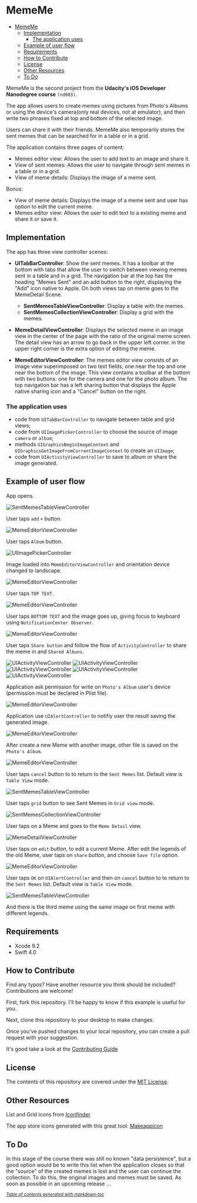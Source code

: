 # MemeMe

- [MemeMe](#mememe)
  * [Implementation](#implementation)
    + [The application uses](#the-application-uses)
  * [Example of user flow](#example-of-user-flow)
  * [Requirements](#requirements)
  * [How to Contribute](#how-to-contribute)
  * [License](#license)
  * [Other Resources](#other-resources)
  * [To Do](#to-do)

MemeMe is the second project from the **Udacity's iOS Developer Nanodegree course** `(nd003)`.

The app allows users to create memes using pictures from Photo's Albums or using the device's camera(only real devices, not at emulator), and then write two phrases fixed at top and bottom of the selected image.

Users can share it with their friends. MemeMe also temporarily stores the sent memes that can be searched for in a table or in a grid.  

The application contains three pages of content:

- Memes editor view: Allows the user to add text to an image and share it.
- View of sent memes: Allows the user to navigate through sent memes in a table or in a grid.
- View of meme details: Displays the image of a meme sent.

Bonus:

- View of meme details: Displays the image of a meme sent and user has option to edit the current meme.
- Memes editor view: Allows the user to edit text to a existing meme and share it or save it.

## Implementation

The app has three view controller scenes:

- **UITabBarController**: Show the sent memes. It has a toolbar at the bottom with tabs that allow the user to switch between viewing memes sent in a table and in a grid. The navigation bar at the top has the heading "Memes Sent" and an add button to the right, displaying the "Add" icon native to Apple. On both views tap on meme goes to the MemeDetail Scene.
  - **SentMemesTableViewController**: Display a table with the memes.
  - **SentMemesCollectionViewController**: Display a grid with the memes.

- **MemeDetailViewController**: Displays the selected meme in an image view in the center of the page with the ratio of the original meme screen. The detail view has an arrow to go back in the upper left corner. in the upper right corner is the extra option of editing the meme.

- **MemeEditorViewController**: The memes editor view consists of an image view superimposed on two text fields, one near the top and one near the bottom of the image. This view contains a toolbar at the bottom with two buttons: one for the camera and one for the photo album. The top navigation bar has a left sharing button that displays the Apple native sharing icon and a "Cancel" button on the right.

### The application uses

- code from `UITabBarController` to navigate between table and grid views;
- code from `UIImagePickerController` to choose the source of image `camera` or `album`;
- methods `UIGraphicsBeginImageContext` and `UIGraphicsGetImageFromCurrentImageContext` to create an `UIImage`;
- code from `UIActivityViewController` to save to album or share the image generated.

## Example of user flow

App opens.

![SentMemesTableViewController](repository-media/01-SentMemesTableViewController-Start.png)

User taps  `add` `+` button.

![MemeEditorViewController](repository-media/02-MemeEditorViewController-Start.png)

User taps `Album` button.

![UIImagePickerController](repository-media/03-UIImagePickerController-Choose-a-image.png)

Image loaded into `MemeEditorViewController` and orientation device changed to landscape.

![MemeEditorViewController](repository-media/04-MemeEditorViewController-Image-loaded.png)

User taps `TOP TEXT`.

![MemeEditorViewController](repository-media/05-MemeEditorViewController-Edit-top-text.png)

User taps `BOTTOM TEXT` and the image goes up, giving focus to keyboard using `NotificationCenter Observer`.

![MemeEditorViewController](repository-media/06-MemeEditorViewController-Edit-bottom-text.png)

User taps `Share button` and follow the flow of `ActivityController` to share the meme in and `Shared Albuns`.

![UIActivityViewController](repository-media/07-UIActivityViewController-choose-share-mode-1.png)
![UIActivityViewController](repository-media/08-UIActivityViewController-choose-share-mode-2.png)
![UIActivityViewController](repository-media/09-UIActivityViewController-choose-share-mode-3.png)
![UIActivityViewController](repository-media/10-UIActivityViewController-choose-share-mode-4.png)
![UIActivityViewController](repository-media/11-UIActivityViewController-choose-share-mode-5.png)

Application ask permission for write on `Photo's Album` user's device (permission must be declared in Plist file).

![MemeEditorViewController](repository-media/12-MemeEditorViewController-Write-file-to-Album.png)

Application use `UIAlertController` to notifiy user the result saving the generated image.

![MemeEditorViewController](repository-media/13-MemeEditorViewController-alert-operation-success.png)

After create a new Meme with another image, other file is saved on the `Photo's Album`.

![MemeEditorViewController](repository-media/14-MemeEditorViewController-alert-operation-success-2.png)

User taps `cancel` button to to return to the `Sent Memes` list. Default view is `Table View` mode.

![SentMemesTableViewController](repository-media/15-SentMemesTableViewController-list.png)

User taps `grid` button to see Sent Memes in `Grid view` mode.

![SentMemesCollectionViewController](repository-media/16-SentMemesCollectionViewController-list.png)

User taps on a Meme and goes to the `Meme Detail` view.

![MemeDetailViewController](repository-media/17-MemeDetailViewController-view.png)

User taps on `edit` button, to edit a current Meme. After edit the legends of the old Meme, user taps on `share` button, and choose `Save file` option.

![MemeEditorViewController](repository-media/18-MemeEditorViewController-edit-existing-meme-saving-other-meme.png)

User taps `OK` on  `UIAlertController` and then on `cancel` button to to return to the `Sent Memes` list. Default view is `Table View` mode.

![SentMemesTableViewController](repository-media/19-SentMemesTableViewController-list.png)

And there is the third meme using the same image on first meme with different legends.

## Requirements

- Xcode 9.2
- Swift 4.0

## How to Contribute

Find any typos? Have another resource you think should be included? Contributions are welcome!

First, fork this repository. I'll be happy to know if this example is useful for you.

Next, clone this repository to your desktop to make changes.

Once you've pushed changes to your local repository, you can create a pull request with your suggestion.

It's good take a look at the [Contributing Guide](CONTRIBUTING.MD)

## License

The contents of this repository are covered under the [MIT License](LICENSE.txt).

## Other Resources

List and Grid icons from [Iconfinder](https://www.iconfinder.com)

The app store icons generated with this great tool: [Makeappicon](https://makeappicon.com/)

## To Do

In this stage of the course there was still no known "data persistence", but a good option would be to write this list when the application closes so that the "source" of the created memes is lost and the user can continue the collection.
To do this, the original images and memes must be saved.
As soon as possible in an upcoming release ...

<small><i><a href='http://ecotrust-canada.github.io/markdown-toc/'>Table of contents generated with markdown-toc</a></i></small>